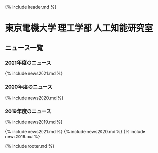 {% include header.md %} <!-- _includes内のheader.mdをインクルード -->


# 東京電機大学 理工学部 人工知能研究室

<meta name="description" content="東京電機大学 理工学部 人工知能研究室のホームページです．深層学習（Deep Learning）による画像認識・画像生成をはじめとするAI技術の研究を行っています．音声認識・音声生成・自然言語処理などにも手を伸ばしています．">


## ニュース一覧

### 2021年度のニュース

{% include news2021.md %}

### 2020年度のニュース

{% include news2020.md %}

### 2019年度のニュース

{% include news2019.md %}




{% include news2021.md %}
{% include news2020.md %}
{% include news2019.md %}




{% include footer.md %} <!-- _includes内のfooter.mdをインクルード -->
